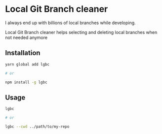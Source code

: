 # Local Git Branch cleaner

I always end up with billions of local branches while developing.

Local Git Branch cleaner helps selecting and deleting local branches when not needed anymore

## Installation

```bash
yarn global add lgbc

# or

npm install -g lgbc
```

## Usage

```bash
lgbc

# or 

lgbc --cwd ../path/to/my-repo
```
